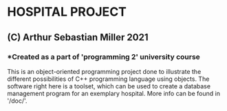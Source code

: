 # HOSPITAL PROJECT
## (C) Arthur Sebastian Miller 2021
### *Created as a part of 'programming 2' university course

This is an object-oriented programming project done to illustrate
the different possibilities of C++ programming language using
objects. The software right here is a toolset, which can be used
to create a database management program for an exemplary hospital.
More info can be found in '/doc/'. 
